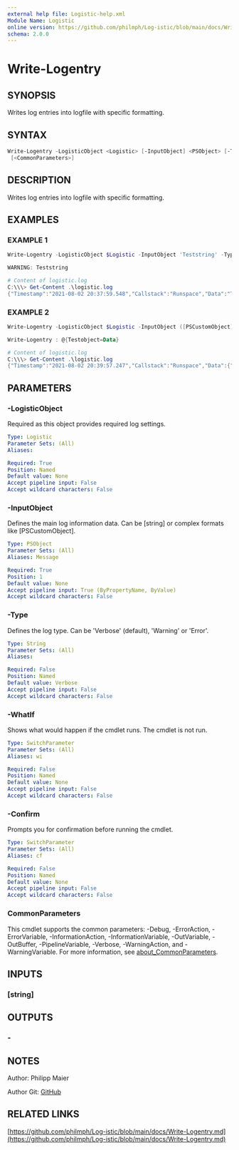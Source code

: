 ```yaml
---
external help file: Logistic-help.xml
Module Name: Logistic
online version: https://github.com/philmph/Log-istic/blob/main/docs/Write-Logentry.md
schema: 2.0.0
---
```


# Write-Logentry

## SYNOPSIS

Writes log entries into logfile with specific formatting.

## SYNTAX

```powershell
Write-Logentry -LogisticObject <Logistic> [-InputObject] <PSObject> [-Type <String>] [-WhatIf] [-Confirm]
 [<CommonParameters>]
```

## DESCRIPTION

Writes log entries into logfile with specific formatting.

## EXAMPLES

### EXAMPLE 1

```powershell
Write-Logentry -LogisticObject $Logistic -InputObject 'Teststring' -Type Warning

WARNING: Teststring

# Content of logistic.log
C:\\\> Get-Content .\logistic.log
{"Timestamp":"2021-08-02 20:37:59.548","Callstack":"Runspace","Data":"Teststring","Type":"Warning"}
```

### EXAMPLE 2

```powershell
Write-Logentry -LogisticObject $Logistic -InputObject ([PSCustomObject]@{Testobject = 'Data'}) -Type Error

Write-Logentry : @{Testobject=Data}

# Content of logistic.log
C:\\\> Get-Content .\logistic.log
{"Timestamp":"2021-08-02 20:39:57.247","Callstack":"Runspace","Data":{"Testobject":"Data"},"Type":"Error"}
```

## PARAMETERS

### -LogisticObject

Required as this object provides required log settings.

```yaml
Type: Logistic
Parameter Sets: (All)
Aliases:

Required: True
Position: Named
Default value: None
Accept pipeline input: False
Accept wildcard characters: False
```

### -InputObject

Defines the main log information data.
Can be \[string\] or complex formats like \[PSCustomObject\].

```yaml
Type: PSObject
Parameter Sets: (All)
Aliases: Message

Required: True
Position: 1
Default value: None
Accept pipeline input: True (ByPropertyName, ByValue)
Accept wildcard characters: False
```

### -Type

Defines the log type.
Can be 'Verbose' (default), 'Warning' or 'Error'.

```yaml
Type: String
Parameter Sets: (All)
Aliases:

Required: False
Position: Named
Default value: Verbose
Accept pipeline input: False
Accept wildcard characters: False
```

### -WhatIf

Shows what would happen if the cmdlet runs.
The cmdlet is not run.

```yaml
Type: SwitchParameter
Parameter Sets: (All)
Aliases: wi

Required: False
Position: Named
Default value: None
Accept pipeline input: False
Accept wildcard characters: False
```

### -Confirm

Prompts you for confirmation before running the cmdlet.

```yaml
Type: SwitchParameter
Parameter Sets: (All)
Aliases: cf

Required: False
Position: Named
Default value: None
Accept pipeline input: False
Accept wildcard characters: False
```

### CommonParameters

This cmdlet supports the common parameters: -Debug, -ErrorAction, -ErrorVariable, -InformationAction, -InformationVariable, -OutVariable, -OutBuffer, -PipelineVariable, -Verbose, -WarningAction, and -WarningVariable. For more information, see [about_CommonParameters](http://go.microsoft.com/fwlink/?LinkID=113216).

## INPUTS

### [string]

## OUTPUTS

### -

## NOTES

Author: Philipp Maier

Author Git: [GitHub](https://github.com/philmph)

## RELATED LINKS

[https://github.com/philmph/Log-istic/blob/main/docs/Write-Logentry.md](https://github.com/philmph/Log-istic/blob/main/docs/Write-Logentry.md)
